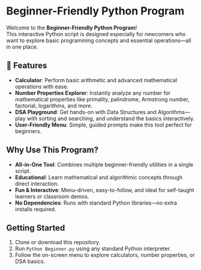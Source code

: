 # Beginner-Friendly Python Program

Welcome to the **Beginner-Friendly Python Program**!  
This interactive Python script is designed especially for newcomers who want to explore basic programming concepts and essential operations—all in one place.

## 🚀 Features

- **Calculator**: Perform basic arithmetic and advanced mathematical operations with ease.
- **Number Properties Explorer**: Instantly analyze any number for mathematical properties like primality, palindrome, Armstrong number, factorial, logarithms, and more.
- **DSA Playground**: Get hands-on with Data Structures and Algorithms—play with sorting and searching, and understand the basics interactively.
- **User-Friendly Menu**: Simple, guided prompts make this tool perfect for beginners.

## Why Use This Program?

- **All-in-One Tool**: Combines multiple beginner-friendly utilities in a single script.
- **Educational**: Learn mathematical and algorithmic concepts through direct interaction.
- **Fun & Interactive**: Menu-driven, easy-to-follow, and ideal for self-taught learners or classroom demos.
- **No Dependencies**: Runs with standard Python libraries—no extra installs required.

## Getting Started

1. Clone or download this repository.
2. Run `Python Beginner.py` using any standard Python interpreter.
3. Follow the on-screen menu to explore calculators, number properties, or DSA basics.


